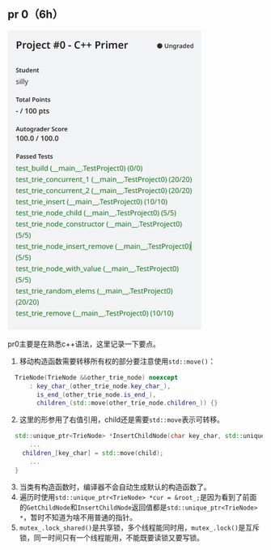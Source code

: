 ## pr 0（6h）

![](https://github.com/39439958/nolebase-template/blob/main/picture/%E5%B1%8F%E5%B9%95%E6%88%AA%E5%9B%BE%202024-03-07%20161224.png)

pr0主要是在熟悉c++语法，这里记录一下要点。

1. 移动构造函数需要转移所有权的部分要注意使用`std::move()`：

```c++
  TrieNode(TrieNode &&other_trie_node) noexcept
      : key_char_(other_trie_node.key_char_),
        is_end_(other_trie_node.is_end_),
        children_(std::move(other_trie_node.children_)) {}
```

2. 这里的形参用了右值引用，child还是需要`std::move`表示可转移。

```c++
  std::unique_ptr<TrieNode> *InsertChildNode(char key_char, std::unique_ptr<TrieNode> &&child) {
      ...
    children_[key_char] = std::move(child);
      ...
  }
```

3. 当类有构造函数时，编译器不会自动生成默认的构造函数了。
4. 遍历时使用`std::unique_ptr<TrieNode> *cur = &root_;`是因为看到了前面的`GetChildNode`和`InsertChildNode`返回值都是`std::unique_ptr<TrieNode> *`，暂时不知道为啥不用普通的指针。
5. `mutex_.lock_shared()`是共享锁，多个线程能同时用，`mutex_.lock()`是互斥锁，同一时间只有一个线程能用，不能既要读锁又要写锁。

